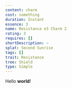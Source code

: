 ```yaml
---
content: charm
cost: something
duration: Instant
essence: 3
name: Resistance e3 Charm 2
rating: 3
requires: []
shortDescription: ~
splat: Second Sunrise
tags: []
trait: Resistance
tree: Shield
type: Simple
---
```


Hello **world**!
